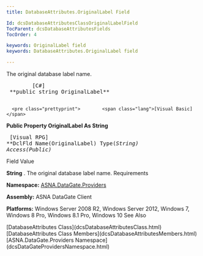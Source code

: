 ```yaml
---
title: DatabaseAttributes.OriginalLabel Field

Id: dcsDatabaseAttributesClassOriginalLabelField
TocParent: dcsDatabaseAttributesFields
TocOrder: 4

keywords: OriginalLabel field
keywords: DatabaseAttributes.OriginalLabel field

---
```


The original database label name.
<pre class="prettyprint">        <span class="lang">[C#]</span>
 **public string OriginalLabel** 
      </pre>
      <pre class="prettyprint">        <span class="lang">[Visual Basic]</span>
 **Public Property OriginalLabel As String** 
      </pre>
      <pre class="prettyprint">        <span class="lang">[Visual RPG]</span>
 **DclFld Name(OriginalLabel) Type(*String) Access(*Public)** 
      </pre>

Field Value

**String** . The original database label name.
Requirements

**Namespace:** [ ASNA.DataGate.Providers](dcsDataGateProvidersNamespace.html) 

**Assembly:** ASNA DataGate Client

**Platforms:** Windows Server 2008 R2, Windows Server 2012, Windows 7, Windows 8 Pro, Windows 8.1 Pro, Windows 10
See Also

<dl />
      [DatabaseAttributes Class](dcsDatabaseAttributesClass.html)
      <br />
      [DatabaseAttributes Class Members](dcsDatabaseAttributesMembers.html)
      <br />
      [ASNA.DataGate.Providers Namespace](dcsDataGateProvidersNamespace.html)

